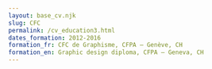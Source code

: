 ```yaml
---
layout: base_cv.njk
slug: CFC
permalink: /cv_education3.html
dates_formation: 2012-2016
formation_fr: CFC de Graphisme, CFPA – Genève, CH
formation_en: Graphic design diploma, CFPA – Geneva, CH
---
```


